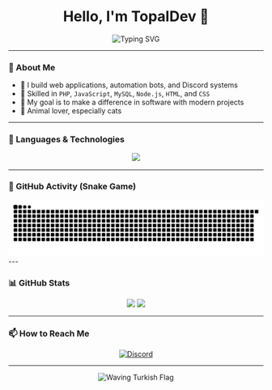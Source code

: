 <h1 align="center">Hello, I'm TopalDev 👋</h1>

<p align="center">
  <img src="https://readme-typing-svg.demolab.com?font=Fira+Code&size=22&pause=1000&color=F78D3E&center=true&vCenter=true&width=435&lines=Web+Developer;(JS%2FPHP);Software+Enthusiast;Automation+Bot+Creator" alt="Typing SVG" />
</p>

---

### 🧠 About Me

- 🚀 I build web applications, automation bots, and Discord systems  
- 🧰 Skilled in `PHP`, `JavaScript`, `MySQL`, `Node.js`, `HTML`, and `CSS`  
- 🎯 My goal is to make a difference in software with modern projects  
- 🐾 Animal lover, especially cats  

---

### 🚀 Languages & Technologies

<p align="center">
  <img src="https://skillicons.dev/icons?i=js,php,nodejs,html,css,react,mysql,linux,vscode" />
</p>

---

### 🐍 GitHub Activity (Snake Game)

<picture>
  <source media="(prefers-color-scheme: dark)" srcset="https://raw.githubusercontent.com/CagatayAkkas/CagatayAkkas/output/github-contribution-grid-snake-dark.svg">
  <source media="(prefers-color-scheme: light)" srcset="https://raw.githubusercontent.com/CagatayAkkas/CagatayAkkas/output/github-contribution-grid-snake.svg">
  <img alt="github contribution grid snake animation" src="https://raw.githubusercontent.com/CagatayAkkas/CagatayAkkas/output/github-contribution-grid-snake.svg">
</picture>
---

### 📊 GitHub Stats

<p align="center">
  <img src="https://github-readme-stats.vercel.app/api?username=TopalDev&show_icons=true&theme=tokyonight" />
  <img src="https://github-readme-streak-stats.herokuapp.com/?user=TopalDev&theme=tokyonight" />
</p>

---

### 📫 How to Reach Me

<p align="center">
  <a href="https://discordapp.com/users/deliyurek#1234" target="_blank">
    <img src="https://raw.githubusercontent.com/simple-icons/simple-icons/develop/icons/discord.svg" alt="Discord" height="30" />
  </a>
</p>

---



<p align="center">
  <img src="https://media.giphy.com/media/VU0sxKPVDk6jjk9Tu8/giphy.gif" alt="Waving Turkish Flag" width="150" />
</p>


